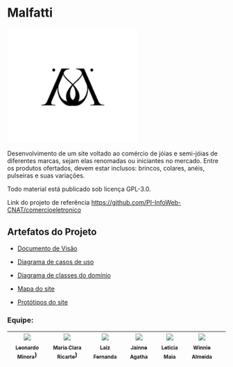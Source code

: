 # Malfatti

<img src="https://github.com/PI-InfoWeb-CNAT/Malfatti/blob/main/code/Imagens/logo-preta-Malfatti.png" width="300">

Desenvolvimento de um site voltado ao comércio de jóias e semi-jóias de diferentes marcas, sejam elas renomadas ou iniciantes no mercado.
Entre os produtos ofertados, devem estar inclusos: brincos, colares, anéis, pulseiras e suas variações.

Todo material está publicado sob licença GPL-3.0.

Link do projeto de referência https://github.com/PI-InfoWeb-CNAT/comercioeletronico

## Artefatos do Projeto

- [Documento de Visão](https://github.com/PI-InfoWeb-CNAT/Malfatti/blob/35b85a70949a627bcd57d493a6de95c1040920ea/docs/documento_de_visao.md)

- [Diagrama de casos de uso](https://github.com/PI-InfoWeb-CNAT/Malfatti/blob/main/docs/diagrama_de_casos_de_uso.jpg)

- [Diagrama de classes do domínio](https://github.com/PI-InfoWeb-CNAT/Malfatti/blob/main/docs/diagrama_de_classes.jpg)

- [Mapa do site](https://www.figma.com/file/4iUE8blA1ybmIiZCD3dtBZ/Mapa-do-Site?node-id=0%3A1)

- [Protótipos do site](https://www.figma.com/file/QoyzXNWz4s2cGq8V7gnJkf/Malfatti)

### Equipe:

| [<img src="https://avatars.githubusercontent.com/u/947801?s=120&v=4" width=150><br><sub>Leonardo Minora</sub>](https://github.com/leonardo-minora)) |  [<img src="https://avatars.githubusercontent.com/u/97289630?s=120&v=4" width=150><br><sub>Maria Clara Ricarte</sub>](https://github.com/Maria-Ricarte)) |  [<img src="https://avatars.githubusercontent.com/u/82954279?s=120&v=4" width=150><br><sub>Laiz Fernanda</sub>](https://github.com/laiz234) | [<img src="https://avatars.githubusercontent.com/u/79118143?s=120&v=4" width=150><br><sub>Jainne Agatha</sub>](https://github.com/jainneagatha) | [<img src="https://avatars.githubusercontent.com/u/79123176?s=120&v=4" width=150><br><sub>Leticia Maia</sub>](https://github.com/leticiamaiaa) | [<img src="https://avatars.githubusercontent.com/u/79114498?s=120&v=4" width=150><br><sub>Winnie Almeida</sub>](https://github.com/winniealmeida) || 
| :---: | :---: | :---: | :---: | :---: | :---: | :---: |

